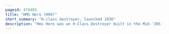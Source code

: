 ```yaml
---
pageid: 474403
title: "HMS Hero (H99)"
short_summary: "H-class destroyer, launched 1936"
description: "Hms Hero was an H-Class Destroyer built in the Mid-'30S for the Royal Navy. During the spanish civil War of 1936-1939 the Ship was Part of the mediterranean Fleet during the Arms blockade by Britain and France on both Sides. During the first few Months of World War Ii Hero searched for german Commerce Raiders in the atlantic Ocean and took Part in the second Battle of Narvik during the norwegian Campaign of apriljune 1940 before being transferred to the mediterranean Fleet in may where she escorted a Number. The Ship participated in the Battle of Cape Spada in July 1940 Operation Abstention in february 1941 and in the Evacuations of Greece and Crete in April may 1941."
---
```

